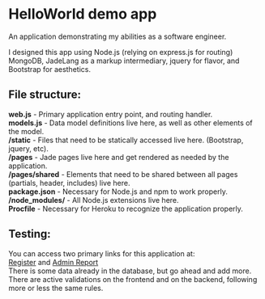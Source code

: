 # HelloWorld demo app
An application demonstrating my abilities as a software engineer. 

I designed this app using Node.js (relying on express.js for routing) MongoDB, JadeLang as a markup intermediary, jquery for flavor, and Bootstrap for aesthetics. 

## File structure:
**web.js** - Primary application entry point, and routing handler.  
**models.js** - Data model definitions live here, as well as other elements of the model.  
**/static** - Files that need to be statically accessed live here. (Bootstrap, jquery, etc).  
**/pages** - Jade pages live here and get rendered as needed by the application.  
**/pages/shared** - Elements that need to be shared between all pages (partials, header, includes) live here.  
**package.json** - Necessary for Node.js and npm to work properly.  
**/node_modules/** - All Node.js extensions live here.  
**Procfile** - Necessary for Heroku to recognize the application properly.  

## Testing:
You can access two primary links for this application at:  
[Register](http://ejd-helloworld.herokuapp.com/app/register) and [Admin Report](http://ejd-helloworld.herokuapp.com/app/admin)  
There is some data already in the database, but go ahead and add more.  
There are active validations on the frontend and on the backend, following more or less the same rules.  